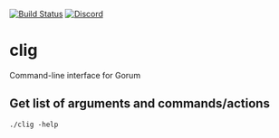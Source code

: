 [![Build Status](https://travis-ci.com/NathanNr/gorum-clig.svg?branch=master)](https://travis-ci.com/NathanNr/gorum-clig)
[![Discord](https://img.shields.io/discord/488792767657410560.svg)](https://discord.gg/jjRruxx)

# clig
Command-line interface for Gorum

## Get list of arguments and commands/actions

```
./clig -help
```
